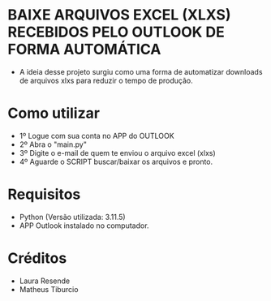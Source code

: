 # BAIXE ARQUIVOS EXCEL (XLXS) RECEBIDOS PELO OUTLOOK DE FORMA AUTOMÁTICA
 - A ideia desse projeto surgiu como uma forma de automatizar downloads de arquivos xlxs para reduzir o tempo de produção.

# Como utilizar
 - 1º Logue com sua conta no APP do OUTLOOK
 - 2º Abra o "main.py" 
 - 3º Digite o e-mail de quem te enviou o arquivo excel (xlxs)
 - 4º Aguarde o SCRIPT buscar/baixar os arquivos e pronto.

# Requisitos
 - Python (Versão utilizada: 3.11.5)
 - APP Outlook instalado no computador.

# Créditos
 - Laura Resende
 - Matheus Tiburcio
